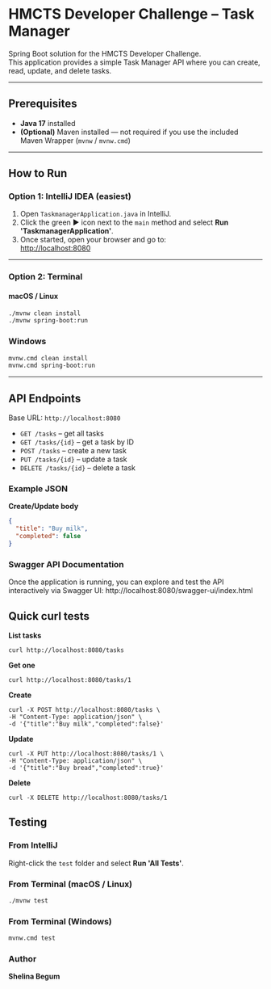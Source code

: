 # HMCTS Developer Challenge – Task Manager

Spring Boot solution for the HMCTS Developer Challenge.  
This application provides a simple Task Manager API where you can create, read, update, and delete tasks.

---

## Prerequisites
- **Java 17** installed
- **(Optional)** Maven installed — not required if you use the included Maven Wrapper (`mvnw` / `mvnw.cmd`)

---

## How to Run

### **Option 1: IntelliJ IDEA (easiest)**
1. Open `TaskmanagerApplication.java` in IntelliJ.
2. Click the green ▶ icon next to the `main` method and select **Run 'TaskmanagerApplication'**.
3. Once started, open your browser and go to:  
   [http://localhost:8080](http://localhost:8080)

---

### Option 2: Terminal

#### macOS / Linux
```bash
./mvnw clean install
./mvnw spring-boot:run

```


### Windows
```bash
mvnw.cmd clean install
mvnw.cmd spring-boot:run

```

---

## API Endpoints
Base URL: `http://localhost:8080`

- `GET /tasks` – get all tasks
- `GET /tasks/{id}` – get a task by ID
- `POST /tasks` – create a new task
- `PUT /tasks/{id}` – update a task
- `DELETE /tasks/{id}` – delete a task

### Example JSON
**Create/Update body**
```json
{
  "title": "Buy milk",
  "completed": false
}
```

### Swagger API Documentation
Once the application is running, you can explore and test the API interactively via Swagger UI:
http://localhost:8080/swagger-ui/index.html

## Quick curl tests


**List tasks**
```
curl http://localhost:8080/tasks
```

**Get one**
```
curl http://localhost:8080/tasks/1
```

**Create**
```
curl -X POST http://localhost:8080/tasks \
-H "Content-Type: application/json" \
-d '{"title":"Buy milk","completed":false}'
```

**Update**
```
curl -X PUT http://localhost:8080/tasks/1 \
-H "Content-Type: application/json" \
-d '{"title":"Buy bread","completed":true}'
```

**Delete**
```
curl -X DELETE http://localhost:8080/tasks/1
```
## Testing

### From IntelliJ
Right-click the `test` folder and select **Run 'All Tests'**.

### From Terminal (macOS / Linux)
```bash
./mvnw test
```

### From Terminal (Windows)
```bat
mvnw.cmd test
```

### Author 
**Shelina Begum**
